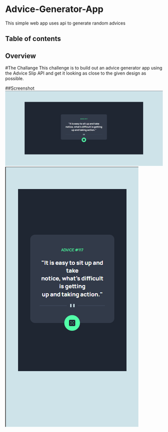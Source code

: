 # Advice-Generator-App
This simple web app uses api to generate random advices

## Table of contents

## Overview

#The Challange
This challenge is to build out an advice generator app using the Advice Slip API and get it looking as close to the given design as possible.

##Screenshot
![screenshot](./images/Advice-Generator-Desktop.png)
![screenshot](./images/Advice-Generator-Mobile.png)
